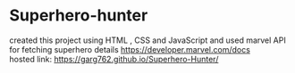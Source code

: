 # Superhero-hunter
created this project using HTML , CSS and JavaScript and used marvel API for fetching superhero details  https://developer.marvel.com/docs 
<br>
hosted link: https://garg762.github.io/Superhero-Hunter/
